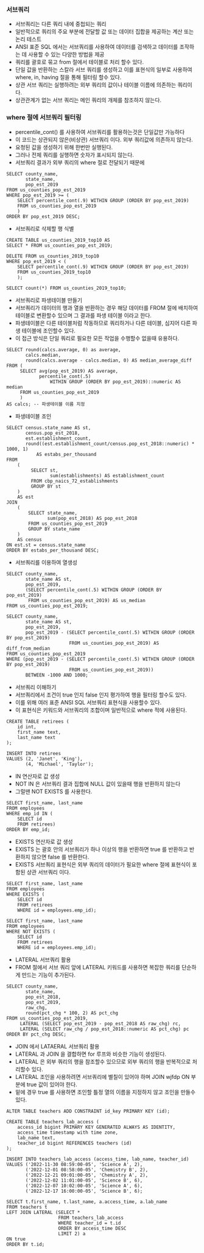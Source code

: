
### 서브쿼리

* 서브쿼리는 다른 쿼리 내에 중첩되는 쿼리
* 일반적으로 쿼리의 주요 부분에 전달할 값 또는 데이터 집합을 제공하는 계산 또는 논리 테스트
* ANSI 표준 SQL 에서는 서브쿼리를 사용하여 데이터를 검색하고 데이터를 조작하는 데 사용할 수 있는 다양한 방법을 제공
* 쿼리를 괄호로 묶고 from 절에서 테이블로 처리 할수 있다.
* 단일 값을 반환하는 스칼라 서브 쿼리를 생성하고 이를 표현식의 일부로 사용하여 where, in, having 절을 통해 필터링 할수 있다.
* 상관 서브 쿼리는 실행하려는 외부 쿼리의 값이나 테이블 이름에 의존하는 쿼리이다.
* 상관관계가 없는 서브 쿼리는 메인 쿼리의 개체를 참조하지 않는다.

### where 절에 서브쿼리 필터링

* percentile_cont() 를 사용하여 서브쿼리를 활용하는것은 단일값만 가능하다
* 이 코드는 상관되지 않은(비상관) 서브쿼리 이다. 외부 쿼리값에 의존하지 않는다.
* 요청된 값을 생성하기 위해 한번만 실행된다.
* 그러나 전체 쿼리를 실행하면 숫자가 표시되지 않는다.
* 서브쿼리 결과가 외부 쿼리의 where 절로 전달되기 때문에
```
SELECT county_name,
       state_name,
       pop_est_2019
FROM us_counties_pop_est_2019
WHERE pop_est_2019 >= (
    SELECT percentile_cont(.9) WITHIN GROUP (ORDER BY pop_est_2019)
    FROM us_counties_pop_est_2019
    )
ORDER BY pop_est_2019 DESC;
```
* 서브쿼리로 삭제할 행 식별
```
CREATE TABLE us_counties_2019_top10 AS
SELECT * FROM us_counties_pop_est_2019;

DELETE FROM us_counties_2019_top10
WHERE pop_est_2019 < (
    SELECT percentile_cont(.9) WITHIN GROUP (ORDER BY pop_est_2019)
    FROM us_counties_2019_top10
    );

SELECT count(*) FROM us_counties_2019_top10;
```
* 서브쿼리로 파생테이블 만들기
* 서브쿼리가 데이터의 행과 열을 반환하는 경우 해당 데이터를 FROM 절에 배치하여 테이블로 변환할수 있으며 그 결과를 파생 테이블 이라고 한다.
* 파생테이블은 다른 테이블처럼 작동하므로 쿼리하거나 다른 테이블, 심지어 다른 파생 테이블에 조인할수 있다.
* 이 접근 방식은 단일 쿼리로 필요한 모든 작업을 수행할수 없을때 유용하다.
```
SELECT round(calcs.average, 0) as average,
       calcs.median,
       round(calcs.average - calcs.median, 0) AS median_average_diff
FROM (
     SELECT avg(pop_est_2019) AS average,
            percentile_cont(.5)
                WITHIN GROUP (ORDER BY pop_est_2019)::numeric AS median
     FROM us_counties_pop_est_2019
     )
AS calcs; -- 파생테이블 이름 지정
```

* 파생테이블 조인

```
SELECT census.state_name AS st,
       census.pop_est_2018,
       est.establishment_count,
       round((est.establishment_count/census.pop_est_2018::numeric) * 1000, 1)
           AS estabs_per_thousand
FROM
    (
         SELECT st,
                sum(establishments) AS establishment_count
         FROM cbp_naics_72_establishments
         GROUP BY st
    )
    AS est
JOIN
    (
        SELECT state_name,
               sum(pop_est_2018) AS pop_est_2018
        FROM us_counties_pop_est_2019
        GROUP BY state_name
    )
    AS census
ON est.st = census.state_name
ORDER BY estabs_per_thousand DESC;
```

* 서브쿼리를 이용하여 열생성

```
SELECT county_name,
       state_name AS st,
       pop_est_2019,
       (SELECT percentile_cont(.5) WITHIN GROUP (ORDER BY pop_est_2019)
        FROM us_counties_pop_est_2019) AS us_median
FROM us_counties_pop_est_2019;

SELECT county_name,
       state_name AS st,
       pop_est_2019,
       pop_est_2019 - (SELECT percentile_cont(.5) WITHIN GROUP (ORDER BY pop_est_2019)
                       FROM us_counties_pop_est_2019) AS diff_from_median
FROM us_counties_pop_est_2019
WHERE (pop_est_2019 - (SELECT percentile_cont(.5) WITHIN GROUP (ORDER BY pop_est_2019)
                       FROM us_counties_pop_est_2019))
       BETWEEN -1000 AND 1000;
```

* 서브쿼리 이해하기
* 서브쿼리에서 조건이 true 인지 false 인지 평가하여 행을 필터링 할수도 있다.
* 이를 위해 여러 표준 ANSI SQL 서브쿼리 표현식을 사용할수 있다.
* 이 표현식은 키워드와 서브쿼리의 조합이며 일반적으로 where 적에 사용된다.
```
CREATE TABLE retirees (
    id int,
    first_name text,
    last_name text
);

INSERT INTO retirees
VALUES (2, 'Janet', 'King'),
       (4, 'Michael', 'Taylor');
```
* IN 연산자로 값 생성
* NOT IN 은 서브쿼리 결과 집합에 NULL 값이 있을때 행을 반환하지 않는다
* 그럴땐 NOT EXISTS 를 사용한다.
```
SELECT first_name, last_name
FROM employees
WHERE emp_id IN (
    SELECT id
    FROM retirees)
ORDER BY emp_id;
```
* EXISTS 연산자로 값 생성
* EXISTS 는 괄호 안의 서브쿼리가 하나 이상의 행을 반환하면 true 를 반환하고 반환하지 않으면 false 를 반환한다.
* EXISTS 서브쿼리 표현식은 외부 쿼리의 데이터가 필요한 where 절에 표현식이 포함된 상관 서브쿼리 이다.
```
SELECT first_name, last_name
FROM employees
WHERE EXISTS (
    SELECT id
    FROM retirees
    WHERE id = employees.emp_id);
    
SELECT first_name, last_name
FROM employees
WHERE NOT EXISTS (
    SELECT id
    FROM retirees
    WHERE id = employees.emp_id);
```
* LATERAL 서브쿼리 활용
* FROM 절에서 서브 쿼리 앞에 LATERAL 키워드를 사용하면 복잡한 쿼리를 단순하게 만드는 기능이 추가된다.
```
SELECT county_name,
       state_name,
       pop_est_2018,
       pop_est_2019,
       raw_chg,
       round(pct_chg * 100, 2) AS pct_chg
FROM us_counties_pop_est_2019,
     LATERAL (SELECT pop_est_2019 - pop_est_2018 AS raw_chg) rc,
     LATERAL (SELECT raw_chg / pop_est_2018::numeric AS pct_chg) pc
ORDER BY pct_chg DESC;
```
* JOIN 에서 LATAERAL 서브쿼리 활용
* LATERAL 과 JOIN 을 결합하면 for 루프와 비슷한 기능이 생성된다.
* LATERAL 은 외부 쿼리의 행을 참조할수 있으므로 외부 쿼리의 행을 반복적으로 처리할수 있다.
* LATERAL 조인을 사용하려면 서브쿼리에 별칠이 있어야 하며 JOIN wjfdp ON 부분에 true 값이 있어야 한다.
* 밑에 경우 true 를 사용하면 조인할 틀정 열의 이름을 지정하지 않고 조인을 만들수 있다.
```
ALTER TABLE teachers ADD CONSTRAINT id_key PRIMARY KEY (id);

CREATE TABLE teachers_lab_access (
    access_id bigint PRIMARY KEY GENERATED ALWAYS AS IDENTITY,
    access_time timestamp with time zone,
    lab_name text,
    teacher_id bigint REFERENCES teachers (id)
);

INSERT INTO teachers_lab_access (access_time, lab_name, teacher_id)
VALUES ('2022-11-30 08:59:00-05', 'Science A', 2),
       ('2022-12-01 08:58:00-05', 'Chemistry B', 2),
       ('2022-12-21 09:01:00-05', 'Chemistry A', 2),
       ('2022-12-02 11:01:00-05', 'Science B', 6),
       ('2022-12-07 10:02:00-05', 'Science A', 6),
       ('2022-12-17 16:00:00-05', 'Science B', 6);

SELECT t.first_name, t.last_name, a.access_time, a.lab_name
FROM teachers t
LEFT JOIN LATERAL (SELECT *
                   FROM teachers_lab_access
                   WHERE teacher_id = t.id
                   ORDER BY access_time DESC
                   LIMIT 2) a
ON true
ORDER BY t.id;
```
